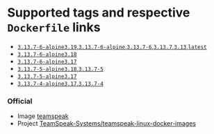 # Supported tags and respective `Dockerfile` links

- [`3.13.7-6-alpine3.19`,`3.13.7-6-alpine`,`3.13.7-6`,`3.13.7`,`3.13`,`latest`](https://github.com/s3bul/teamspeak-linux-docker-images/blob/v3.13.7-6/alpine/Dockerfile)
- [`3.13.7-6-alpine3.18`](https://github.com/s3bul/teamspeak-linux-docker-images/blob/v3.13.7-6/alpine/Dockerfile)
- [`3.13.7-6-alpine3.17`](https://github.com/s3bul/teamspeak-linux-docker-images/blob/v3.13.7-6/alpine/Dockerfile)
- [`3.13.7-5-alpine3.18`,`3.13.7-5`](https://github.com/s3bul/teamspeak-linux-docker-images/blob/v3.13.7-5/alpine/Dockerfile)
- [`3.13.7-5-alpine3.17`](https://github.com/s3bul/teamspeak-linux-docker-images/blob/v3.13.7-5/alpine/Dockerfile)
- [`3.13.7-4-alpine3.17`,`3.13.7-4`](https://github.com/s3bul/teamspeak-linux-docker-images/blob/v3.13.7-4/alpine/Dockerfile)

### Official

- Image [teamspeak](https://hub.docker.com/_/teamspeak)
- Project [TeamSpeak-Systems/teamspeak-linux-docker-images](https://github.com/TeamSpeak-Systems/teamspeak-linux-docker-images)
